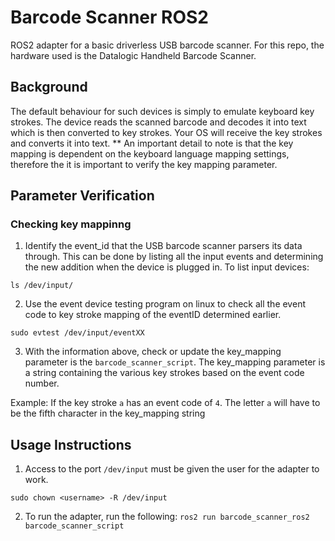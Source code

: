 # Barcode Scanner ROS2 
ROS2 adapter for a basic driverless USB barcode scanner. For this repo, the hardware used is the Datalogic Handheld Barcode Scanner.

## Background
The default behaviour for such devices is simply to emulate keyboard key strokes. The device reads the scanned barcode and decodes it into text which is then converted to key strokes. Your OS will receive the key strokes and converts it into text. 
** An important detail to note is that the key mapping is dependent on the keyboard language mapping settings, therefore the it is important to verify the key mapping parameter. 

## Parameter Verification

### Checking key mappinng
1. Identify the event_id that the USB barcode scanner parsers its data through. This can be done by listing all the input events and determining the new addition when the device is plugged in.
To list input devices:
```
ls /dev/input/
```

2.  Use the event device testing program on linux to check all the event code to key stroke mapping of the eventID determined earlier.
```
sudo evtest /dev/input/eventXX
```

3. With the information above, check or update the key_mapping parameter is the `barcode_scanner_script`. The key_mapping parameter is a string containing the various key strokes based on the event code number. 

Example:
If the key stroke `a` has an event code of `4`. The letter `a` will have to be the fifth character in the key_mapping string 


## Usage Instructions
1. Access to the port `/dev/input` must be given the user for the adapter to work.

`sudo chown <username> -R /dev/input` 

2. To run the adapter, run the following:
`ros2 run barcode_scanner_ros2 barcode_scanner_script`
